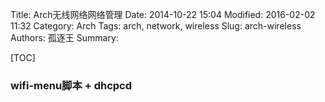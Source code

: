 Title: Arch无线网络网络管理
Date: 2014-10-22 15:04
Modified: 2016-02-02 11:32
Category: Arch
Tags: arch, network, wireless
Slug: arch-wireless
Authors: 孤逐王
Summary:

[TOC]

### wifi-menu脚本 + dhcpcd